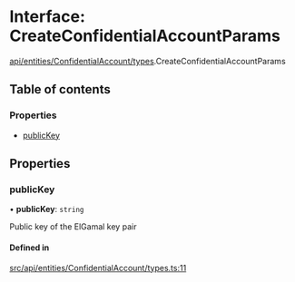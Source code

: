 # Interface: CreateConfidentialAccountParams

[api/entities/ConfidentialAccount/types](../wiki/api.entities.ConfidentialAccount.types).CreateConfidentialAccountParams

## Table of contents

### Properties

- [publicKey](../wiki/api.entities.ConfidentialAccount.types.CreateConfidentialAccountParams#publickey)

## Properties

### publicKey

• **publicKey**: `string`

Public key of the ElGamal key pair

#### Defined in

[src/api/entities/ConfidentialAccount/types.ts:11](https://github.com/PolymeshAssociation/polymesh-private-sdk/blob/2c6aa0b4/src/api/entities/ConfidentialAccount/types.ts#L11)
